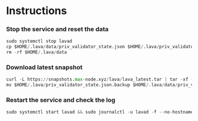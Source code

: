# Instructions
### Stop the service and reset the data
```python
sudo systemctl stop lavad
cp $HOME/.lava/data/priv_validator_state.json $HOME/.lava/priv_validator_state.json.backup
rm -rf $HOME/.lava/data
```
### Download latest snapshot
```python
curl -L https://snapshots.max-node.xyz/lava/lava_latest.tar | tar -xf - -C $HOME/.lava
mv $HOME/.lava/priv_validator_state.json.backup $HOME/.lava/data/priv_validator_state.json
```
### Restart the service and check the log
```python
sudo systemctl start lavad && sudo journalctl -u lavad -f --no-hostname -o cat
```
